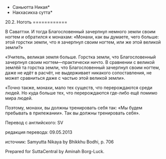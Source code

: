 * Саньютта Никая*
* Накхасикха сутта*

20\.2\. Ноготь
\=\=\=\=\=\=\=\=\=\=\=\=

В Саваттхи\. И тогда Благословенный зачерпнул немного земли своим ногтем и обратился к монахам: «Монахи, как вы думаете, чего больше: этой горстки земли, что я зачерпнул своим ногтем, или же этой великой земли?»

«Учитель, великая земля больше\. Горстка земли, что Благословенный зачерпнул своим ногтем—практически ничто\. В сравнении с великой землёй та горстка земли, что Благословенный зачерпнул своим ногтем, даже не идёт в расчёт, не выдерживает никакого сопоставления, не может сравниться даже с частью этой великой земли»\.

«Точно также, монахи, мало тех существ, что перерождаются среди людей\. Но куда больше тех, что перерождаются где\-либо ещё помимо мира людей\.

Поэтому, монахи, вы должны тренировать себя так: «Мы будем пребывать в прилежании»\. Так вы должны тренировать себя»\.

Перевод с английского: SV

редакция перевода: 09\.05\.2013

источник: Samyutta Nikaya by Bhikkhu Bodhi, p\. 706

Prepared for SuttaCentral by Aminah Borg\-Luck\.